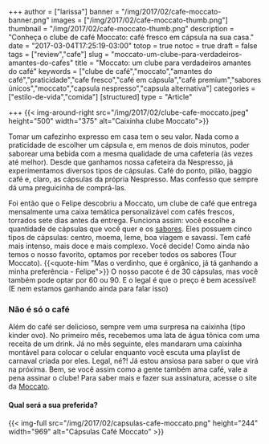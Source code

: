 +++
author = ["larissa"]
banner = "/img/2017/02/cafe-moccato-banner.png"
images = ["/img/2017/02/cafe-moccato-thumb.png"]
thumbnail = "/img/2017/02/cafe-moccato-thumb.png"
description = "Conheça o clube de café Moccato: café fresco em cápsula na sua casa."
date = "2017-03-04T17:25:19-03:00"
totop = true
notoc = true
draft = false
tags = ["review","cafe"]
slug = "moccato-um-clube-para-verdadeiros-amantes-do-cafes"
title = "Moccato: um clube para verdadeiros amantes do café"
keywords = ["clube de café","moccato","amantes do café","praticidade","cafe fresco","café em cápsula","café premium","sabores únicos","moccato","capsula nespresso","capsula alternativa"]
categories = ["estilo-de-vida","comida"]
[structured]
type = "Article"

+++
{{<
    img-around-right src="/img/2017/02/clube-cafe-moccato.jpeg"
    height="500"
    width="375"
    alt="Caixinha clube Moccato">}}

Tomar um cafezinho expresso em casa tem o seu valor.  Nada como a praticidade de escolher um cápsula e, em menos de dois minutos, poder saborear uma bebida com a mesma qualidade de uma cafeteria (às vezes até melhor). Desde que ganhamos nossa cafeteira da Nespresso, já experimentamos diversos tipos de cápsulas. Café do ponto, pilão, baggio café e, claro, as cápsulas da própria Nespresso. Mas confesso que sempre dá uma preguicinha de comprá-las.

Foi então que o Felipe descobriu a Moccato, um clube de café que entrega mensalmente uma caixa temática personalizável com cafés frescos, torrados sete dias antes da entrega. Funciona assim: você escolhe a quantidade de cápsulas que você quer e os [sabores][b0b50e82]. Eles possuem cinco tipos de cápsulas: centro, moema, leme, boa viagem e savassi. Tem café mais intenso, mais doce e mais complexo. Você decide! Como ainda não temos o nosso favorito, optamos por receber todos os sabores (Tour Moccato).
{{<quote-him "Mas o verdinho, que é orgânico, já tá ganhando a minha preferência - Felipe">}}
O nosso pacote é de 30 cápsulas, mas você também pode optar por 60 ou 90. E o legal é que o preço é bem acessível! (E nem estamos ganhando ainda para falar isso)

  [b0b50e82]: https://www.moccato.com.br/sabores "Sabores Moccato"

### Não é só o café
Além do café ser delicioso, sempre vem uma surpresa na caixinha (tipo kinder ovo). No primeiro mês, recebemos uma lata de água tônica com uma receita de um drink. Já no mês seguinte, eles mandaram uma caixinha montável para colocar o celular enquanto você escuta uma playlist de carnaval criada por eles. Legal, né?! Já estou ansiosa para saber o que virá na próxima. Bem, se você assim como a gente também ama café, vale a pena assinar o clube!
Para saber mais e fazer sua assinatura, acesse o site da [Moccato][b38cd701].
#### Qual será a sua preferida?
{{< img-full src="/img/2017/02/capsulas-cafe-moccato.png" height="244" width="969" alt="Cápsulas Café Moccato" >}}


  [b38cd701]: https://www.moccato.com.br/ "Site Moccato"
